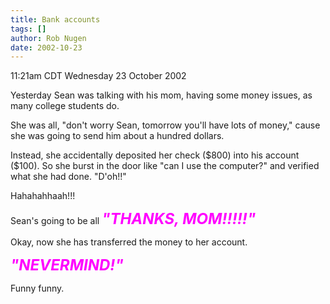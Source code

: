```yaml
---
title: Bank accounts
tags: []
author: Rob Nugen
date: 2002-10-23
---
```


<p class=date>11:21am CDT Wednesday 23 October 2002</p>

<p>Yesterday Sean was talking with his mom, having some money issues,
as many college students do.</p>

<p>She was all, "don't worry Sean, tomorrow you'll have lots of
money," cause she was going to send him about a hundred dollars.</p>

<p>Instead, she accidentally deposited her check ($800) into his
account ($100).  So she burst in the door like "can I use the
computer?" and verified what she had done.  "D'oh!!"</p>

<p>Hahahahhaah!!!</p>

<p>Sean's going to be all <em><b><font size='+2' color=magenta>"THANKS,
MOM!!!!!"</font></b></em></p>

<p>Okay, now she has transferred the money to her account.</p>

<p><em><b><font size='+2' color=magenta>"NEVERMIND!"</font></b></em></p>

<p>Funny funny.</p>
